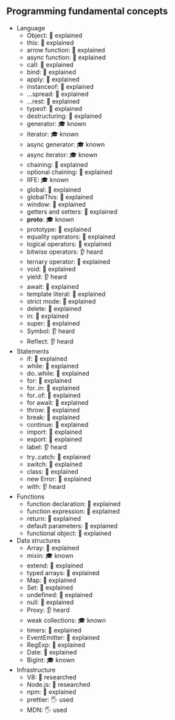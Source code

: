 ## Programming fundamental concepts

- Language
  - Object: 🙋 explained
  - this: 🙋 explained
  - arrow function: 🙋 explained
  - async function: 🙋 explained
  - call: 🙋 explained
  - bind: 🙋 explained
  - apply: 🙋 explained
  - instanceof: 🙋 explained
  - ...spread: 🙋 explained
  - ...rest: 🙋 explained
  - typeof: 🙋 explained
  - destructuring: 🙋 explained
  - generator: 🎓 known
  - iterator: 🎓 known
  - async generator: 🎓 known
  - async iterator: 🎓 known
  - chaining: 🙋 explained
  - optional chaining: 🙋 explained
  - IIFE: 🎓 known
  - global: 🙋 explained
  - globalThis: 🙋 explained
  - window: 🙋 explained
  - getters and setters: 🙋 explained
  - **proto**: 🎓 known
  - prototype: 🙋 explained
  - equality operators: 🙋 explained
  - logical operators: 🙋 explained
  - bitwise operators: 👂 heard
  - ternary operator: 🙋 explained
  - void: 🙋 explained
  - yield: 👂 heard
  - await: 🙋 explained
  - template literal: 🙋 explained
  - strict mode: 🙋 explained
  - delete: 🙋 explained
  - in: 🙋 explained
  - super: 🙋 explained
  - Symbol: 👂 heard
  - Reflect: 👂 heard
- Statements
  - if: 🙋 explained
  - while: 🙋 explained
  - do..while: 🙋 explained
  - for: 🙋 explained
  - for..in: 🙋 explained
  - for..of: 🙋 explained
  - for await: 🙋 explained
  - throw: 🙋 explained
  - break: 🙋 explained
  - continue: 🙋 explained
  - import: 🙋 explained
  - export: 🙋 explained
  - label: 👂 heard
  - try..catch: 🙋 explained
  - switch: 🙋 explained
  - class: 🙋 explained
  - new Error: 🙋 explained
  - with: 👂 heard
- Functions
  - function declaration: 🙋 explained
  - function expression: 🙋 explained
  - return: 🙋 explained
  - default parameters: 🙋 explained
  - functional object: 🙋 explained
- Data structures
  - Array: 🙋 explained
  - mixin: 🎓 known
  - extend: 🙋 explained
  - typed arrays: 🙋 explained
  - Map: 🙋 explained
  - Set: 🙋 explained
  - undefined: 🙋 explained
  - null: 🙋 explained
  - Proxy: 👂 heard
  - weak collections: 🎓 known
  - timers: 🙋 explained
  - EventEmitter: 🙋 explained
  - RegExp: 🙋 explained
  - Date: 🙋 explained
  - BigInt: 🎓 known
- Infrastructure
  - V8: 🔬 researched
  - Node.js: 🔬 researched
  - npm: 🙋 explained
  - prettier: 🖐 used
  - MDN: 🖐 used
